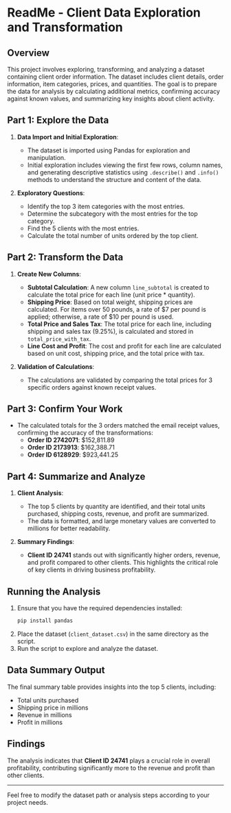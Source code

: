 # ReadMe - Client Data Exploration and Transformation

## Overview

This project involves exploring, transforming, and analyzing a dataset containing client order information. The dataset includes client details, order information, item categories, prices, and quantities. The goal is to prepare the data for analysis by calculating additional metrics, confirming accuracy against known values, and summarizing key insights about client activity.

## Part 1: Explore the Data

1. **Data Import and Initial Exploration**:
   - The dataset is imported using Pandas for exploration and manipulation.
   - Initial exploration includes viewing the first few rows, column names, and generating descriptive statistics using `.describe()` and `.info()` methods to understand the structure and content of the data.

2. **Exploratory Questions**:
   - Identify the top 3 item categories with the most entries.
   - Determine the subcategory with the most entries for the top category.
   - Find the 5 clients with the most entries.
   - Calculate the total number of units ordered by the top client.

## Part 2: Transform the Data

1. **Create New Columns**:
   - **Subtotal Calculation**: A new column `line_subtotal` is created to calculate the total price for each line (unit price * quantity).
   - **Shipping Price**: Based on total weight, shipping prices are calculated. For items over 50 pounds, a rate of $7 per pound is applied; otherwise, a rate of $10 per pound is used.
   - **Total Price and Sales Tax**: The total price for each line, including shipping and sales tax (9.25%), is calculated and stored in `total_price_with_tax`.
   - **Line Cost and Profit**: The cost and profit for each line are calculated based on unit cost, shipping price, and the total price with tax.

2. **Validation of Calculations**:
   - The calculations are validated by comparing the total prices for 3 specific orders against known receipt values.

## Part 3: Confirm Your Work

- The calculated totals for the 3 orders matched the email receipt values, confirming the accuracy of the transformations:
  - **Order ID 2742071**: $152,811.89
  - **Order ID 2173913**: $162,388.71
  - **Order ID 6128929**: $923,441.25

## Part 4: Summarize and Analyze

1. **Client Analysis**:
   - The top 5 clients by quantity are identified, and their total units purchased, shipping costs, revenue, and profit are summarized.
   - The data is formatted, and large monetary values are converted to millions for better readability.

2. **Summary Findings**:
   - **Client ID 24741** stands out with significantly higher orders, revenue, and profit compared to other clients. This highlights the critical role of key clients in driving business profitability.

## Running the Analysis

1. Ensure that you have the required dependencies installed:
   ```bash
   pip install pandas
   ```
2. Place the dataset (`client_dataset.csv`) in the same directory as the script.
3. Run the script to explore and analyze the dataset.

## Data Summary Output

The final summary table provides insights into the top 5 clients, including:
- Total units purchased
- Shipping price in millions
- Revenue in millions
- Profit in millions

## Findings

The analysis indicates that **Client ID 24741** plays a crucial role in overall profitability, contributing significantly more to the revenue and profit than other clients.

---

Feel free to modify the dataset path or analysis steps according to your project needs.
